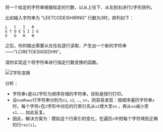 将一个给定的字符串根据给定的行数，以从上往下、从左到右进行`Z`字形排列。

比如输入字符串为 "LEETCODEISHIRING" 行数为3时，排列如下：

```
L   C   I   R
E T O E S I I G
E   D   H   N
```

之后，你的输出需要从左往右逐行读取，产生出一个新的字符串——"LCIRETOESIIGEDHN"。

请你实现这个将字符串进行指定行数变换的函数。

![Z字形变换](https://pic.downk.cc/item/5eec1ac214195aa5948b9722.jpg)

分析：
- 字符串`s`是以`Z`字形为顺序存储的字符串，目标是按行打印。
- 设`numRows`行字符串分别为`s1`, `s2`, ..., `sn`，则容易发现：按顺序遍历字符串`s`时，每个字符`c`在`Z`字形中对应的行索引先从`s1`增大至`sn` ，再从`sn`减小至 `s1`…… 如此反复。
- 因此，解决方案为：模拟这个行索引的变化，在遍历`s`中把每个字符填到正确的行`res[i]`。

